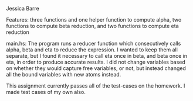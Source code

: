 Jessica Barre

Features: three functions and one helper function to compute alpha, two functions to compute beta reduction, and two functions to compute eta reduction

main.hs:
The program runs a reducer function which consecutively calls alpha, beta and eta to reduce the expression. I wanted to keep them all separate, but I found it necessary to call eta once in beta, and beta once in eta, in order to produce accurate results. I did not change variables based on whether they would capture free variables, or not, but instead changed all the bound variables with new atoms instead.

This assignment currently passes all of the test-cases on the homework. I made test cases of my own also.

